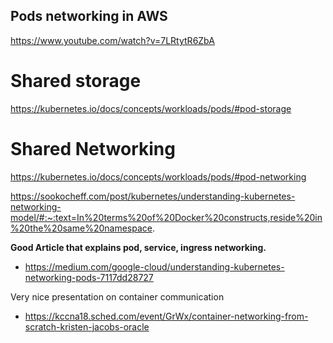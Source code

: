 

## Pods networking in AWS
https://www.youtube.com/watch?v=7LRtytR6ZbA


# Shared storage
https://kubernetes.io/docs/concepts/workloads/pods/#pod-storage

# Shared Networking
https://kubernetes.io/docs/concepts/workloads/pods/#pod-networking



https://sookocheff.com/post/kubernetes/understanding-kubernetes-networking-model/#:~:text=In%20terms%20of%20Docker%20constructs,reside%20in%20the%20same%20namespace.




**Good Article that explains pod, service, ingress networking.**
- https://medium.com/google-cloud/understanding-kubernetes-networking-pods-7117dd28727

Very nice presentation on container communication
- https://kccna18.sched.com/event/GrWx/container-networking-from-scratch-kristen-jacobs-oracle
